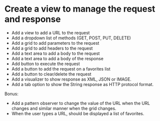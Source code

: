 # Create a view to manage the request and response

- Add a view to add a URL to the request
- Add a dropdown list of methods (GET, POST, PUT, DELETE)
- Add a grid to add parameters to the request
- Add a grid to add headers to the request
- Add a text area to add a body to the request
- Add a text area to add a body of the response
- Add button to execute the request
- Add a button to add the request on a favorites list
- Add a button to clear/delete the request
- Add a visualizer to show response as XML, JSON or IMAGE.
- Add a tab option to show the String response as HTTP protocol format.

Bonus:

- Add a pattern observer to change the value of the URL when the URL changes and similar manner when the grid changes.
- When the user types a URL, should be displayed a list of favorites.
